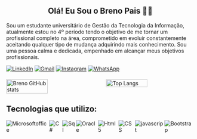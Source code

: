 <h2 align="center"> Olá! Eu Sou o Breno Pais 👦🏻 </h2>

<p>Sou um estudante universitário de Gestão da Tecnologia da Informação, atualmente estou no 4º período tendo o objetivo de me tornar um profissional completo na área, comprometido em evoluir constantemente aceitando qualquer tipo de mudança adquirindo mais conhecimento. Sou uma pessoa calma e dedicada, empenhado em alcançar meus objetivos profissionais.</p>

<div>
  <a href="https://www.linkedin.com/in/brenopais/"><img alt="LinkedIn" src="https://img.shields.io/badge/LinkedIn-0077B5?style=for-the-badge&logo=linkedin&logoColor=white"></a>
  <a href="https://mail.google.com/mail/u/0/?tab=rm&ogbl#inbox"><img alt="Gmail" src="https://img.shields.io/badge/Gmail-D14836?style=for-the-badge&logo=gmail&logoColor=white"></a>
  <a href="https://www.instagram.com/brenopaiss/"><img alt="Instagram" src="https://img.shields.io/badge/Instagram-E4405F?style=for-the-badge&logo=instagram&logoColor=white"></a>
  <a href="https://api.whatsapp.com/send/?phone=557998061518&text&type=phone_number&app_absent=0"><img alt="WhatsApp" src="https://img.shields.io/badge/WhatsApp-25D366?style=for-the-badge&logo=whatsapp&logoColor=white"></a>
</div>

<div style="display: flex; justify-content: space-between; margin-top: 20px;">
  <img width="47%" alt="Breno GitHub stats" src="https://github-readme-stats.vercel.app/api?username=Brenopais&theme=dark">
  <img width="47%" alt="Top Langs" src="https://github-readme-stats.vercel.app/api/top-langs/?username=Brenopais&layout=compact">
</div>

<p><h2>Tecnologias que utilizo:</h2></p>

<div style="display: flex; justify-content: center;">
  <img alt="Microsoftoffice" src="https://img.shields.io/badge/Microsoft_Office-D83B01?style=for-the-badge&logo=microsoft-office&logoColor=white"/>
  <img alt="C#" src="https://img.shields.io/badge/C%23-239120?style=for-the-badge&logo=c-sharp&logoColor=white"/>
  <img alt="Sql" src="https://img.shields.io/badge/Microsoft%20SQL%20Server-CC2927?style=for-the-badge&logo=microsoft%20sql%20server&logoColor=white"/>
  <img alt="Oracle" src="https://img.shields.io/badge/Oracle-F80000?style=for-the-badge&logo=Oracle&logoColor=white"/>
  <img alt="Html5" src="https://img.shields.io/badge/HTML5-E34F26?style=for-the-badge&logo=html5&logoColor=white"/>
  <img alt="CSS" src="https://img.shields.io/badge/CSS3-1572B6?style=for-the-badge&logo=css3&logocolor=white"/>
  <img  alt="javascript" src="https://img.shields.io/badge/JavaScript-F7DF1E?style=for-the-badge&logo=javascript&logoColor=black"/>
  <img  alt="Bootstrap" src="https://img.shields.io/badge/Bootstrap-563D7C?style=for-the-badge&logo=bootstrap&logoColor=white"/>
  </div>
</div>
